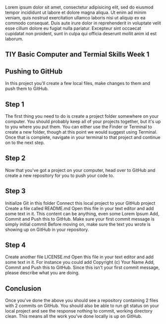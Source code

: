 Lorem ipsum dolor sit amet, consectetur adipisicing elit, sed do eiusmod tempor incididunt ut labore et dolore magna aliqua. Ut enim ad minim veniam, quis nostrud exercitation ullamco laboris nisi ut aliquip ex ea commodo consequat. Duis aute irure dolor in reprehenderit in voluptate velit esse cillum dolore eu fugiat nulla pariatur. Excepteur sint occaecat cupidatat non proident, sunt in culpa qui officia deserunt mollit anim id est laborum.

## TIY Basic Computer and Termial Skills Week 1 

## Pushing to GitHub
In this project you'll create a few local files, make changes to them and push them to GitHub.

## Step 1  
The first thing you need to do is create a project folder somewhere on your computer. You should probably keep all of your projects together, but it's up to you where you put them.
You can either use the Finder or Terminal to create a new folder, though at this point we would suggest using Terminal. Once that is complete, navigate in your terminal to that project and continue on to the next step.

## Step 2  
Now that you've got a project on your computer, head over to GitHub and create a new repository for you to push your code to.

## Step 3  
Initialize Git in this folder
Connect this local project to your GitHub project
Create a file called README.md
Open this file in your text editor and add some text in it.
This content can be anything, even some Lorem Ipsum
Add, Commit and Push this to GitHub.
Make sure your first commit message is simply initial commit
Before moving on, make sure the text you wrote is showing up on GitHub in your repository.

## Step 4  
Create another file LICENSE.md
Open this file in your text editor and add some text in it.
For instance you could add Copyright (c) Your Name
Add, Commit and Push this to GitHub.
Since this isn't your first commit message, please describe what you are doing.

## Conclusion  
Once you've done the above you should see a repository containing 2 files with 2 commits on GitHub.
You should also be able to run git status on your local project and see the response nothing to commit, working directory clean. This means all the work you've done locally is up on GitHub.
